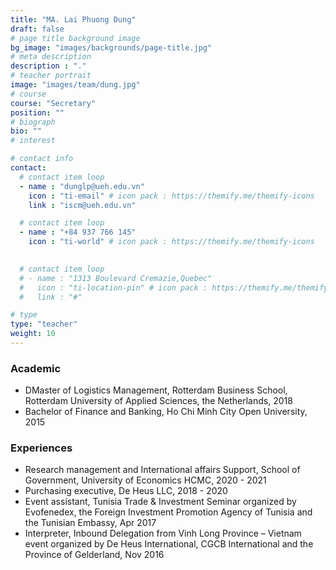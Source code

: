 ```yaml
---
title: "MA. Lai Phuong Dung"
draft: false
# page title background image
bg_image: "images/backgrounds/page-title.jpg"
# meta description
description : "."
# teacher portrait
image: "images/team/dung.jpg"
# course
course: "Secretary"
position: ""
# biograph
bio: ""
# interest

# contact info
contact:
  # contact item loop
  - name : "dunglp@ueh.edu.vn"
    icon : "ti-email" # icon pack : https://themify.me/themify-icons
    link : "iscm@ueh.edu.vn"

  # contact item loop
  - name : "+84 937 766 145"
    icon : "ti-world" # icon pack : https://themify.me/themify-icons
  

  # contact item loop
  # - name : "1313 Boulevard Cremazie,Quebec"
  #   icon : "ti-location-pin" # icon pack : https://themify.me/themify-icons
  #   link : "#"

# type
type: "teacher"
weight: 10
---
```


### Academic
* DMaster of Logistics Management, Rotterdam Business School, Rotterdam University of Applied Sciences, the Netherlands, 2018
* Bachelor of Finance and Banking, Ho Chi Minh City Open University, 2015

### Experiences
* Research management and International affairs Support, School of Government, University of Economics HCMC, 2020 - 2021
* Purchasing executive, De Heus LLC, 2018 - 2020
* Event assistant, Tunisia Trade & Investment Seminar organized by Evofenedex, the Foreign Investment Promotion Agency of Tunisia and the Tunisian Embassy, Apr 2017
* Interpreter, Inbound Delegation from Vinh Long Province – Vietnam event organized by De Heus International, CGCB International and the Province of Gelderland, Nov 2016

